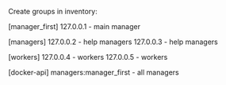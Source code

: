 Create groups in inventory:

[manager_first]
127.0.0.1 - main manager

[managers]
127.0.0.2 - help managers
127.0.0.3 - help managers

[workers]
127.0.0.4 - workers
127.0.0.5 - workers

[docker-api]
managers:manager_first - all managers
